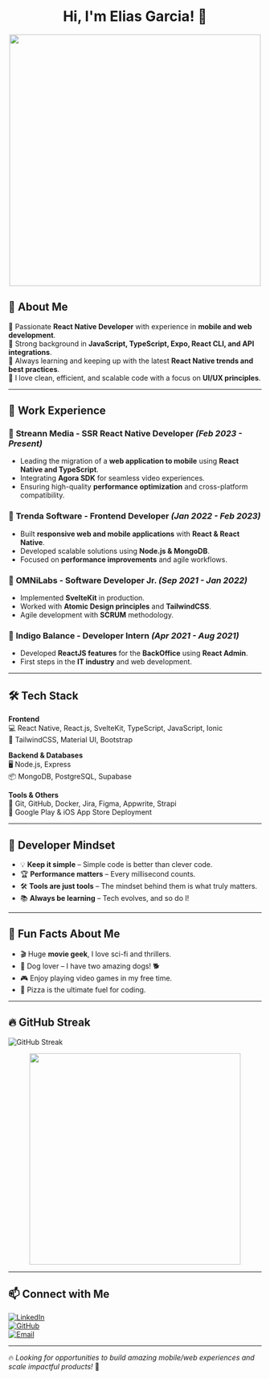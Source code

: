 <h1 align="center">Hi, I'm Elias Garcia! 👋</h1>

<p align="center">
  <img src="https://media.giphy.com/media/qgQUggAC3Pfv687qPC/giphy.gif" width="500" />
</p>

## 🚀 About Me

🔹 Passionate **React Native Developer** with experience in **mobile and web development**.  
🔹 Strong background in **JavaScript, TypeScript, Expo, React CLI, and API integrations**.  
🔹 Always learning and keeping up with the latest **React Native trends and best practices**.  
🔹 I love clean, efficient, and scalable code with a focus on **UI/UX principles**.  

---

## 💼 Work Experience

### 🏢 **Streann Media** - SSR React Native Developer *(Feb 2023 - Present)*
- Leading the migration of a **web application to mobile** using **React Native and TypeScript**.
- Integrating **Agora SDK** for seamless video experiences.
- Ensuring high-quality **performance optimization** and cross-platform compatibility.

### 🏢 **Trenda Software** - Frontend Developer *(Jan 2022 - Feb 2023)*
- Built **responsive web and mobile applications** with **React & React Native**.
- Developed scalable solutions using **Node.js & MongoDB**.
- Focused on **performance improvements** and agile workflows.

### 🏢 **OMNiLabs** - Software Developer Jr. *(Sep 2021 - Jan 2022)*
- Implemented **SvelteKit** in production.
- Worked with **Atomic Design principles** and **TailwindCSS**.
- Agile development with **SCRUM** methodology.

### 🏢 **Indigo Balance** - Developer Intern *(Apr 2021 - Aug 2021)*
- Developed **ReactJS features** for the **BackOffice** using **React Admin**.
- First steps in the **IT industry** and web development.

---

## 🛠 Tech Stack  

**Frontend**  
💻 React Native, React.js, SvelteKit, TypeScript, JavaScript, Ionic  
🎨 TailwindCSS, Material UI, Bootstrap  

**Backend & Databases**  
🖥️ Node.js, Express  
📦 MongoDB, PostgreSQL, Supabase  

**Tools & Others**  
🔧 Git, GitHub, Docker, Jira, Figma, Appwrite, Strapi  
📱 Google Play & iOS App Store Deployment  

---

## 🧠 Developer Mindset  

- 💡 **Keep it simple** – Simple code is better than clever code.  
- 🏆 **Performance matters** – Every millisecond counts.  
- 🛠️ **Tools are just tools** – The mindset behind them is what truly matters.  
- 📚 **Always be learning** – Tech evolves, and so do I!  

---

## 🎉 Fun Facts About Me  

- 🎬 Huge **movie geek**, I love sci-fi and thrillers.  
- 🐶 Dog lover – I have two amazing dogs! 🐕  
- 🎮 Enjoy playing video games in my free time.  
- 🍕 Pizza is the ultimate fuel for coding.  

---

## 🔥 GitHub Streak  

![GitHub Streak](https://streak-stats.demolab.com/?user=eliasg52&theme=radical)
<p align="center">
  <img src="https://streak-stats.demolab.com/?user=eliasg52&theme=radical" width="420"/>
</p>

---

## 📫 Connect with Me  

[![LinkedIn](https://img.shields.io/badge/LinkedIn-Elias%20Garcia-blue?style=for-the-badge&logo=linkedin)](https://www.linkedin.com/in/eliasg52/)  
[![GitHub](https://img.shields.io/badge/GitHub-eliasg52-black?style=for-the-badge&logo=github)](https://github.com/eliasg52)  
[![Email](https://img.shields.io/badge/Email-eliasgarcia81@gmail.com-red?style=for-the-badge&logo=gmail)](mailto:eliasgarcia81@gmail.com)  

---

🔥 *Looking for opportunities to build amazing mobile/web experiences and scale impactful products!* 🚀

